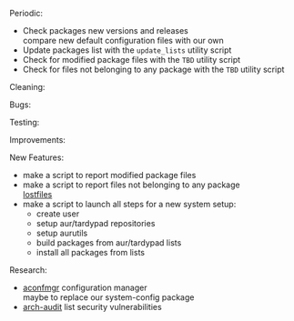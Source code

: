 Periodic:
- Check packages new versions and releases  
  compare new default configuration files with our own
- Update packages list with the `update_lists` utility script
- Check for modified package files with the `TBD` utility script
- Check for files not belonging to any package with the `TBD` utility script

Cleaning:

Bugs:

Testing:

Improvements:

New Features:
- make a script to report modified package files
- make a script to report files not belonging to any package  
  [lostfiles](https://github.com/graysky2/lostfiles)
- make a script to launch all steps for a new system setup:
  * create user
  * setup aur/tardypad repositories
  * setup aurutils
  * build packages from aur/tardypad lists
  * install all packages from lists

Research:
- [aconfmgr](https://github.com/CyberShadow/aconfmgr) configuration manager  
  maybe to replace our system-config package
- [arch-audit](https://github.com/ilpianista/arch-audit) list security vulnerabilities
